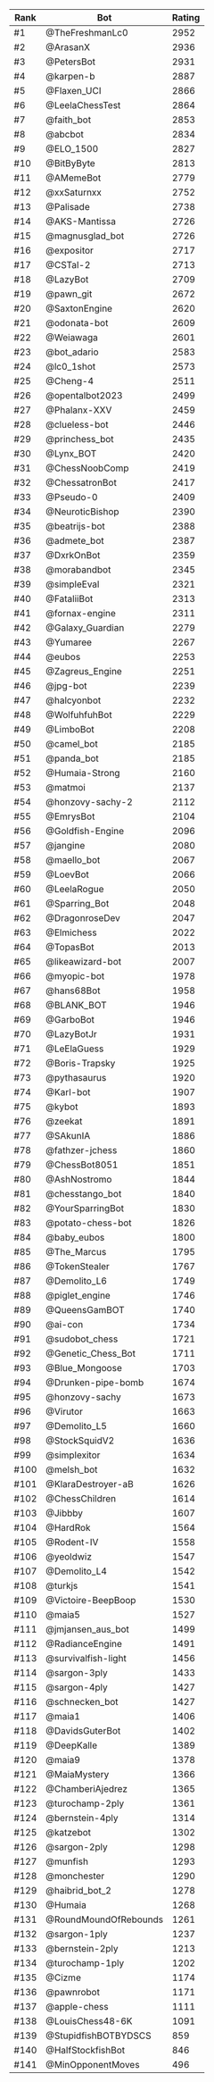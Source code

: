 Rank|Bot|Rating
---|---|---
#1|@TheFreshmanLc0|2952
#2|@ArasanX|2936
#3|@PetersBot|2931
#4|@karpen-b|2887
#5|@Flaxen_UCI|2866
#6|@LeelaChessTest|2864
#7|@faith_bot|2853
#8|@abcbot|2834
#9|@ELO_1500|2827
#10|@BitByByte|2813
#11|@AMemeBot|2779
#12|@xxSaturnxx|2752
#13|@Palisade|2738
#14|@AKS-Mantissa|2726
#15|@magnusglad_bot|2726
#16|@expositor|2717
#17|@CSTal-2|2713
#18|@LazyBot|2709
#19|@pawn_git|2672
#20|@SaxtonEngine|2620
#21|@odonata-bot|2609
#22|@Weiawaga|2601
#23|@bot_adario|2583
#24|@lc0_1shot|2573
#25|@Cheng-4|2511
#26|@opentalbot2023|2499
#27|@Phalanx-XXV|2459
#28|@clueless-bot|2446
#29|@princhess_bot|2435
#30|@Lynx_BOT|2420
#31|@ChessNoobComp|2419
#32|@ChessatronBot|2417
#33|@Pseudo-0|2409
#34|@NeuroticBishop|2390
#35|@beatrijs-bot|2388
#36|@admete_bot|2387
#37|@DxrkOnBot|2359
#38|@morabandbot|2345
#39|@simpleEval|2321
#40|@FataliiBot|2313
#41|@fornax-engine|2311
#42|@Galaxy_Guardian|2279
#43|@Yumaree|2267
#44|@eubos|2253
#45|@Zagreus_Engine|2251
#46|@jpg-bot|2239
#47|@halcyonbot|2232
#48|@WolfuhfuhBot|2229
#49|@LimboBot|2208
#50|@camel_bot|2185
#51|@panda_bot|2185
#52|@Humaia-Strong|2160
#53|@matmoi|2137
#54|@honzovy-sachy-2|2112
#55|@EmrysBot|2104
#56|@Goldfish-Engine|2096
#57|@jangine|2080
#58|@maello_bot|2067
#59|@LoevBot|2066
#60|@LeelaRogue|2050
#61|@Sparring_Bot|2048
#62|@DragonroseDev|2047
#63|@Elmichess|2022
#64|@TopasBot|2013
#65|@likeawizard-bot|2007
#66|@myopic-bot|1978
#67|@hans68Bot|1958
#68|@BLANK_BOT|1946
#69|@GarboBot|1946
#70|@LazyBotJr|1931
#71|@LeElaGuess|1929
#72|@Boris-Trapsky|1925
#73|@pythasaurus|1920
#74|@Karl-bot|1907
#75|@kybot|1893
#76|@zeekat|1891
#77|@SAkunIA|1886
#78|@fathzer-jchess|1860
#79|@ChessBot8051|1851
#80|@AshNostromo|1844
#81|@chesstango_bot|1840
#82|@YourSparringBot|1830
#83|@potato-chess-bot|1826
#84|@baby_eubos|1800
#85|@The_Marcus|1795
#86|@TokenStealer|1767
#87|@Demolito_L6|1749
#88|@piglet_engine|1746
#89|@QueensGamBOT|1740
#90|@ai-con|1734
#91|@sudobot_chess|1721
#92|@Genetic_Chess_Bot|1711
#93|@Blue_Mongoose|1703
#94|@Drunken-pipe-bomb|1674
#95|@honzovy-sachy|1673
#96|@Virutor|1663
#97|@Demolito_L5|1660
#98|@StockSquidV2|1636
#99|@simplexitor|1634
#100|@melsh_bot|1632
#101|@KlaraDestroyer-aB|1626
#102|@ChessChildren|1614
#103|@Jibbby|1607
#104|@HardRok|1564
#105|@Rodent-IV|1558
#106|@yeoldwiz|1547
#107|@Demolito_L4|1542
#108|@turkjs|1541
#109|@Victoire-BeepBoop|1530
#110|@maia5|1527
#111|@jmjansen_aus_bot|1499
#112|@RadianceEngine|1491
#113|@survivalfish-light|1456
#114|@sargon-3ply|1433
#115|@sargon-4ply|1427
#116|@schnecken_bot|1427
#117|@maia1|1406
#118|@DavidsGuterBot|1402
#119|@DeepKalle|1389
#120|@maia9|1378
#121|@MaiaMystery|1366
#122|@ChamberiAjedrez|1365
#123|@turochamp-2ply|1361
#124|@bernstein-4ply|1314
#125|@katzebot|1302
#126|@sargon-2ply|1298
#127|@munfish|1293
#128|@monchester|1290
#129|@haibrid_bot_2|1278
#130|@Humaia|1268
#131|@RoundMoundOfRebounds|1261
#132|@sargon-1ply|1237
#133|@bernstein-2ply|1213
#134|@turochamp-1ply|1202
#135|@Cizme|1174
#136|@pawnrobot|1171
#137|@apple-chess|1111
#138|@LouisChess48-6K|1091
#139|@StupidfishBOTBYDSCS|859
#140|@HalfStockfishBot|846
#141|@MinOpponentMoves|496
